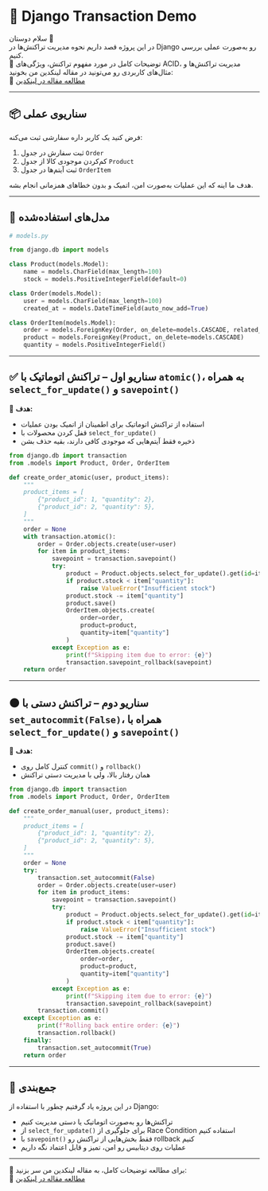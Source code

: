 
# 💾 Django Transaction Demo

سلام دوستان 👋  
در این پروژه قصد داریم نحوه مدیریت تراکنش‌ها در Django رو به‌صورت عملی بررسی کنیم.  
📌 توضیحات کامل در مورد مفهوم تراکنش، ویژگی‌های ACID، مدیریت تراکنش‌ها و مثال‌های کاربردی رو می‌تونید در مقاله لینکدین من بخونید:  
🔗 [مطالعه مقاله در لینکدین](https://www.linkedin.com/pulse/%25D8%25AA%25D8%25B1%25D8%25A7%25DA%25A9%25D9%2586%25D8%25B4%25D9%2587%25D8%25A7-transactions-%25D8%25AF%25D8%25B1-%25D8%25AF%25DB%258C%25D8%25AA%25D8%25A7%25D8%25A8%25DB%258C%25D8%25B3-%25D9%2588-%25D8%25AC%25D9%2586%25DA%25AF%25D9%2588-abbasali-rezaei-i3xuf)

---

## 📦 سناریوی عملی

فرض کنید یک کاربر داره سفارشی ثبت می‌کنه:

1. ثبت سفارش در جدول `Order`  
2. کم‌کردن موجودی کالا از جدول `Product`  
3. ثبت آیتم‌ها در جدول `OrderItem`

هدف ما اینه که این عملیات به‌صورت امن، اتمیک و بدون خطاهای همزمانی انجام بشه.

---

## 🧪 مدل‌های استفاده‌شده

```python
# models.py

from django.db import models

class Product(models.Model):
    name = models.CharField(max_length=100)
    stock = models.PositiveIntegerField(default=0)

class Order(models.Model):
    user = models.CharField(max_length=100)
    created_at = models.DateTimeField(auto_now_add=True)

class OrderItem(models.Model):
    order = models.ForeignKey(Order, on_delete=models.CASCADE, related_name='items')
    product = models.ForeignKey(Product, on_delete=models.CASCADE)
    quantity = models.PositiveIntegerField()
```

---

## ✅ سناریو اول – تراکنش اتوماتیک با `atomic()`، به همراه `select_for_update()` و `savepoint()`

📘 **هدف:**
- استفاده از تراکنش اتوماتیک برای اطمینان از اتمیک بودن عملیات  
- قفل کردن محصولات با `select_for_update()`  
- ذخیره فقط آیتم‌هایی که موجودی کافی دارند، بقیه حذف بشن

```python
from django.db import transaction
from .models import Product, Order, OrderItem

def create_order_atomic(user, product_items):
    """
    product_items = [
        {"product_id": 1, "quantity": 2},
        {"product_id": 2, "quantity": 5},
    ]
    """
    order = None
    with transaction.atomic():
        order = Order.objects.create(user=user)
        for item in product_items:
            savepoint = transaction.savepoint()
            try:
                product = Product.objects.select_for_update().get(id=item["product_id"])
                if product.stock < item["quantity"]:
                    raise ValueError("Insufficient stock")
                product.stock -= item["quantity"]
                product.save()
                OrderItem.objects.create(
                    order=order,
                    product=product,
                    quantity=item["quantity"]
                )
            except Exception as e:
                print(f"Skipping item due to error: {e}")
                transaction.savepoint_rollback(savepoint)
    return order
```

---

## 🟠 سناریو دوم – تراکنش دستی با `set_autocommit(False)`، همراه با `select_for_update()` و `savepoint()`

📘 **هدف:**
- کنترل کامل روی `commit()` و `rollback()`  
- همان رفتار بالا، ولی با مدیریت دستی تراکنش

```python
from django.db import transaction
from .models import Product, Order, OrderItem

def create_order_manual(user, product_items):
    """
    product_items = [
        {"product_id": 1, "quantity": 2},
        {"product_id": 2, "quantity": 5},
    ]
    """
    order = None
    try:
        transaction.set_autocommit(False)
        order = Order.objects.create(user=user)
        for item in product_items:
            savepoint = transaction.savepoint()
            try:
                product = Product.objects.select_for_update().get(id=item["product_id"])
                if product.stock < item["quantity"]:
                    raise ValueError("Insufficient stock")
                product.stock -= item["quantity"]
                product.save()
                OrderItem.objects.create(
                    order=order,
                    product=product,
                    quantity=item["quantity"]
                )
            except Exception as e:
                print(f"Skipping item due to error: {e}")
                transaction.savepoint_rollback(savepoint)
        transaction.commit()
    except Exception as e:
        print(f"Rolling back entire order: {e}")
        transaction.rollback()
    finally:
        transaction.set_autocommit(True)
    return order
```

---

## 🎯 جمع‌بندی

در این پروژه یاد گرفتیم چطور با استفاده از Django:

- تراکنش‌ها رو به‌صورت اتوماتیک یا دستی مدیریت کنیم  
- از `select_for_update()` برای جلوگیری از Race Condition استفاده کنیم  
- با `savepoint()` فقط بخش‌هایی از تراکنش رو rollback کنیم  
- عملیات روی دیتابیس رو امن، تمیز و قابل اعتماد نگه داریم

---


📌 برای مطالعه توضیحات کامل، به مقاله لینکدین من سر بزنید:  
🔗 [مطالعه مقاله در لینکدین](https://www.linkedin.com/pulse/%25D8%25AA%25D8%25B1%25D8%25A7%25DA%25A9%25D9%2586%25D8%25B4%25D9%2587%25D8%25A7-transactions-%25D8%25AF%25D8%25B1-%25D8%25AF%25DB%258C%25D8%25AA%25D8%25A7%25D8%25A8%25DB%258C%25D8%25B3-%25D9%2588-%25D8%25AC%25D9%2586%25DA%25AF%25D9%2588-abbasali-rezaei-i3xuf)
